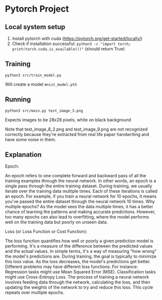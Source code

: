 # Pytorch Project

## Local system setup

1. Install pytorch with cuda (https://pytorch.org/get-started/locally/)
2. Check if installation successful: `python3 -c "import torch; print(torch.cuda.is_available())"` (should return True)

## Training

`python3 src/train_model.py`

Will create a model `mnist_model.pth`

## Running

`python3 src/main.py test_image_3.png`

Expects images to be 28x28 pixels, white on black background

Note that test_image_8_2.png and test_image_9.png are not recognized correctly because they're extracted from real life paper handwriting and have some noise in them.

## Explanation

Epoch:

An epoch refers to one complete forward and backward pass of all the training examples through the neural network.
In other words, an epoch is a single pass through the entire training dataset.
During training, we usually iterate over the training data multiple times. Each of these iterations is called an epoch.
For example, if you train a neural network for 10 epochs, it means you've passed the entire dataset through the neural network 10 times.
Why multiple epochs? As the model sees the data multiple times, it has a better chance of learning the patterns and making accurate predictions. However, too many epochs can also lead to overfitting, where the model performs well on the training data but poorly on unseen data.

Loss (or Loss Function or Cost Function):

The loss function quantifies how well or poorly a given prediction model is performing. It's a measure of the difference between the predicted values and the actual values.
In simple terms, it's a way of measuring "how wrong" the model's predictions are.
During training, the goal is typically to minimize this loss value. As the loss decreases, the model's predictions get better.
Different problems may have different loss functions. For instance:
Regression tasks might use Mean Squared Error (MSE).
Classification tasks might use Cross-Entropy Loss.
The process of training a neural network involves feeding data through the network, calculating the loss, and then updating the weights of the network to try and reduce this loss. This cycle repeats over multiple epochs.

